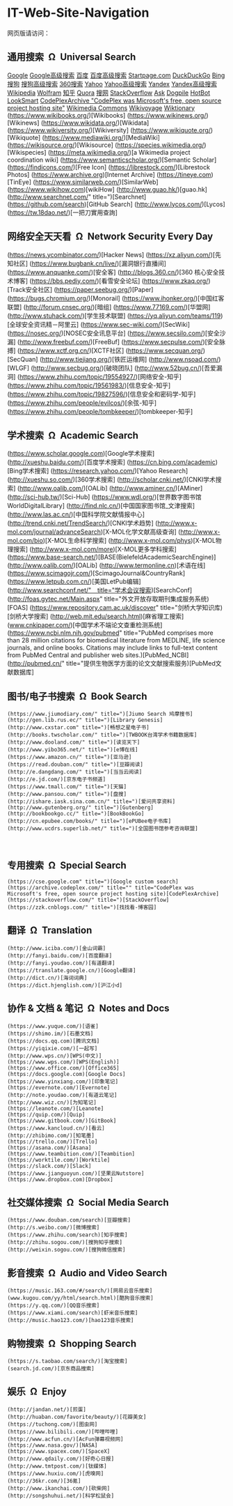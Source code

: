 # IT-Web-Site-Navigation

网页版请访问：

## 通用搜索&ensp;&Omega;&ensp;Universal Search

[Google](https://www.google.com.hk/)
[Google高级搜索](https://www.google.com.hk/advanced_search)
[百度](https://www.baidu.com/)
[百度高级搜索](https://www.baidu.com/gaoji/advanced.html)
[Startpage.com](https://www.startpage.com/)
[DuckDuckGo](https://duckduckgo.com/)
[Bing](https://www.bing.com/?intlF=)
[搜狗](https://www.sogou.com/)
[搜狗高级搜索](https://www.sogou.com/advanced/advanced.html)
[360搜索](https://www.so.com)
[Yahoo](https://www.yahoo.com/)
[Yahoo高级搜索](https://search.yahoo.com/web/advanced)
[Yandex](https://yandex.com/)
[Yandex高级搜索](https://www.yandex.com/search/advanced)
[Wikipedia](https://www.wikipedia.org/)
[Wolfram](https://www.wolframalpha.com/)
[知乎](https://www.zhihu.com/)
[Quora](https://www.quora.com/)
[搜网](http://www.sowang.com/)
[StackOverflow](https://stackoverflow.com/)
[Ask](https://www.ask.com/)
[Dogpile](http://www.dogpile.com/)
[HotBot](https://www.hotbot.com/)
[LookSmart](http://www.looksmart.com/)
[CodePlexArchive "CodePlex was Microsoft's free, open source project hosting site"](https://archive.codeplex.com/")
[Wikimedia Commons](https://commons.wikimedia.org)
[Wikivoyage](https://www.wikivoyage.org/)
[Wiktionary](https://www.wiktionary.org/)
(https://www.wikibooks.org/)[Wikibooks]
(https://www.wikinews.org/)[Wikinews]
(https://www.wikidata.org/)[Wikidata]
(https://www.wikiversity.org/)[Wikiversity]
(https://www.wikiquote.org/)[Wikiquote]
(https://www.mediawiki.org/)[MediaWiki]
(https://wikisource.org/)[Wikisource]
(https://species.wikimedia.org/)[Wikispecies]
(https://meta.wikimedia.org/)[a Wikimedia project coordination wiki]
(https://www.semanticscholar.org/)[Semantic Scholar]
(https://findicons.com/)[Free Icon]
(https://librestock.com/)[Librestock Photos]
(https://www.archive.org)[Internet Archive]
(https://tineye.com)[TinEye]
(https://www.similarweb.com/)[SimilarWeb]
(https://www.wikihow.com)[wikiHow]
(http://www.guao.hk/)[guao.hk]
(http://www.searchnet.com/" title=")[Searchnet]
(https://github.com/search)[GitHub Search]
(http://www.lycos.com/)[Lycos]
(https://tw.18dao.net/)[一把刀實用查詢]

## 网络安全天天看&ensp;&Omega;&ensp;Network Security Every Day

(https://news.ycombinator.com/)[Hacker News]
(https://xz.aliyun.com/)[先知社区]
(https://www.bugbank.cn/live/)[漏洞银行直播间]
(https://www.anquanke.com/)[安全客]
(http://blogs.360.cn/)[360 核心安全技术博客]
(https://bbs.pediy.com/)[看雪安全论坛]
(https://www.zkaq.org/)[Track安全社区]
(https://paper.seebug.org/)[Paper]
(https://bugs.chromium.org/)[Monorail]
(https://www.ihonker.org/)[中国红客联盟]
(http://forum.cnsec.org/)[暗组]
(https://www.77169.com/)[华盟网]
(http://www.stuhack.com/)[学生技术联盟]
(https://yq.aliyun.com/teams/119)[全球安全资讯精－阿里云]
(https://www.sec-wiki.com/)[SecWiki]
(https://nosec.org/)[NOSEC安全讯息平台]
(https://www.secsilo.com/)[安全沙漏]
(http://www.freebuf.com/)[FreeBuf]
(https://www.secpulse.com/)[安全脉搏]
(https://www.xctf.org.cn/)[XCTF社区]
(https://www.secquan.org/)[SecQuan]
(http://www.tiejiang.org/)[铁匠运维网]
(http://www.nsoad.com/)[WLGF]
(http://www.secbug.org/)[破晓团队]
(http://www.52bug.cn/)[吾爱漏洞]
(https://www.zhihu.com/topic/19554927/)[网络安全-知乎]
(https://www.zhihu.com/topic/19561983/)[信息安全-知乎]
(https://www.zhihu.com/topic/19827596/)[信息安全和密码学-知乎]
(https://www.zhihu.com/people/evilcos/)[余弦-知乎]
(https://www.zhihu.com/people/tombkeeper/)[tombkeeper-知乎]

## 学术搜索&ensp;&Omega;&ensp;Academic Search

(https://www.scholar.google.com)[Google学术搜索]
(http://xueshu.baidu.com/)[百度学术搜索]
(https://cn.bing.com/academic)[Bing学术搜索]
(https://research.yahoo.com/)[Yahoo Research]
(http://xueshu.so.com/)[360学术搜索]
(http://scholar.cnki.net/)[CNKI学术搜索]
(http://www.oalib.com/)[OALib]
(http://www.aminer.cn/)[AMiner]
(http://sci-hub.tw/)[Sci-Hub]
(https://www.wdl.org/)[世界数字图书馆WorldDigitalLibrary]
(http://find.nlc.cn/)[中国国家图书馆_文津搜索]
(http://www.las.ac.cn/)[中国科学院文献情报中心]
(http://trend.cnki.net/TrendSearch/)[CNKI学术趋势]
(http://www.x-mol.com/journal/advanceSearch)[X-MOL化学文献高级查询]
(http://www.x-mol.com/bio)[X-MOL生命科学搜索]
(http://www.x-mol.com/phys)[X-MOL物理搜索]
(http://www.x-mol.com/more)[X-MOL更多学科搜索]
(https://www.base-search.net/)[BASE(BielefeldAcademicSearchEngine)]
(http://www.oalib.com/)[OALib]
(http://www.termonline.cn)[术语在线]
(https://www.scimagojr.com/)[ScimagoJournal&CountryRank]
(https://www.letpub.com.cn/)[美国LetPub编辑]
(http://www.searchconf.net/"　title="学术会议搜索)[SearchConf]
(http://foas.gytec.net/Main.aspx" title="外文开放存取期刊集成服务系统)[FOAS]
(https://www.repository.cam.ac.uk/discover" title="剑桥大学知识库)[剑桥大学搜索]
(http://web.mit.edu/search.html)[麻省理工搜索]
(www.cnkipaper.com/)[中国学术不端论文查重检测系统]
(https://www.ncbi.nlm.nih.gov/pubmed" title="PubMed comprises more than 28 million citations for biomedical literature from MEDLINE, life science journals, and online books. Citations may include links to full-text content from PubMed Central and publisher web sites.)[PubMed_NCBI]
(http://pubmed.cn/" title="提供生物医学方面的论文文献搜索服务)[PubMed文献数据库]

## 图书/电子书搜索&ensp;&Omega;&ensp;Book Search

	(https://www.jiumodiary.com/" title=")[Jiumo Search 鸠摩搜书]
	(http://gen.lib.rus.ec/" title=")[Library Genesis]
	(http://www.cxstar.com" title=")[畅想之星电子书]
	(http://books.twscholar.com/" title=")[TWBOOK台湾学术书籍数据库]
	(http://www.dooland.com/" title=")[读览天下]
	(http://www.yibo365.net/" title=")[e博在线]
	(https://www.amazon.cn/" title=")[亚马逊]
	(https://read.douban.com/" title=")[豆瓣阅读]
	(http://e.dangdang.com/" title=")[当当云阅读]
	(http://e.jd.com/)[京东电子书频道]
	(https://www.tmall.com/" title=")[天猫]
	(http://www.pansou.com/" title=")[盘搜]
	(http://ishare.iask.sina.com.cn/" title=")[爱问共享资料]
	(http://www.gutenberg.org/" title=")[Gutenberg]
	(http://bookbookgo.cc/" title=")[BookBookGo]
	(http://cn.epubee.com/books/" title=")[ePUBee电子书库]
	(http://www.ucdrs.superlib.net/" title=")[全国图书馆参考咨询联盟]



<!--## 黑客搜索&ensp;&Omega;&ensp;Hacker Search-->
<!---->
​	<!--()[]-->
​	<!--()[]-->
​	<!--(https://www.easycounter.com)[Easycounter]-->
​	<!--()[]-->
​	<!--()[]-->
​	<!--()[]-->
​	<!--()[]-->
​	<!--()[]-->
​	<!--()[]-->
​	<!--()[]-->
​	<!--()[]-->
​	<!--()[]-->
​	<!--()[]-->
​	<!--()[]-->
​	<!--()[]-->
​	<!--()[]-->
​	<!--()[]-->
​	<!--()[]-->
​	<!--()[]-->
<!---->
<!---->

## 专用搜索&ensp;&Omega;&ensp;Special Search

    (https://cse.google.com" title=")[Google custom search]
    (https://archive.codeplex.com/" title="" title="CodePlex was Microsoft's free, open source project hosting site)[CodePlexArchive]
    (https://stackoverflow.com/" title=")[StackOverflow]
	(https://zzk.cnblogs.com/" title=")[找找看-博客园]



<!--本条目与english_study.html保持一致-->
## 翻译&ensp;&Omega;&ensp;Translation

    (http://www.iciba.com/)[金山词霸]
    (http://fanyi.baidu.com/)[百度翻译]
    (http://fanyi.youdao.com/)[有道翻译]
    (https://translate.google.cn/)[Google翻译]
    (http://dict.cn/)[海词词典]
    (https://dict.hjenglish.com/)[沪江小d]



## 协作 & 文档 & 笔记&ensp;&Omega;&ensp;Notes and Docs

	(https://www.yuque.com/)[语雀]
	(https://shimo.im/)[石墨文档]
	(https://docs.qq.com)[腾讯文档]
	(https://yiqixie.com/)[一起写]
	(http://www.wps.cn/)[WPS(中文)]
	(https://www.wps.com/)[WPS(English)]
	(https://www.office.com/)[Office365]
	(https://docs.google.com)[Google Docs]
	(https://www.yinxiang.com/)[印象笔记]
	(https://evernote.com/)[Evernote]
	(http://note.youdao.com/)[有道云笔记]
	(http://www.wiz.cn/)[为知笔记]
	(https://leanote.com/)[Leanote]
	(https://quip.com/)[Quip]
	(https://www.gitbook.com/)[GitBook]
	(https://www.kancloud.cn/)[看云]
	(http://zhibimo.com/)[知笔墨]
	(https://trello.com/)[Trello]
	(https://asana.com/)[Asana]
	(https://www.teambition.com/)[Teambition]
	(https://worktile.com/)[Worktile]
	(https://slack.com/)[Slack]
	(https://www.jianguoyun.com/)[坚果云Nutstore]
	(https://www.dropbox.com)[Dropbox]



## 社交媒体搜索&ensp;&Omega;&ensp;Social Media Search

	(https://www.douban.com/search)[豆瓣搜索]
	(http://s.weibo.com/)[微博搜索]
	(https://www.zhihu.com/search)[知乎搜索]
	(http://zhihu.sogou.com/)[搜狗知乎搜索]
    (http://weixin.sogou.com/)[搜狗微信搜索]



## 影音搜索&ensp;&Omega;&ensp;Audio and Video Search

	(https://music.163.com/#/search/)[网易云音乐搜索]
    (www.kugou.com/yy/html/search.html)[酷狗音乐搜索]
    (https://y.qq.com/)[QQ音乐搜索]
    (https://www.xiami.com/search)[虾米音乐搜索]
	(http://music.hao123.com/)[hao123音乐搜索]
	

## 购物搜索&ensp;&Omega;&ensp;Shopping Search

	(https://s.taobao.com/search/)[淘宝搜索]
	(search.jd.com/)[京东商品搜索]
	

## 娱乐&ensp;&Omega;&ensp;Enjoy

	(http://jandan.net/)[煎蛋]
	(http://huaban.com/favorite/beauty/)[花瓣美女]
	(https://tuchong.com/)[图虫网]
	(https://www.bilibili.com/)[哔哩哔哩]
	(http://www.acfun.cn/)[AcFun弹幕视频网]
	(https://www.nasa.gov/)[NASA]
	(https://www.spacex.com/)[SpaceX]
	(http://www.qdaily.com/)[好奇心日报]
	(http://www.tmtpost.com/)[钛媒体]
	(https://www.huxiu.com/)[虎嗅网]
	(http://36kr.com/)[36氪]
	(http://www.ikanchai.com/)[砍柴网]
	(http://songshuhui.net/)[科学松鼠会]